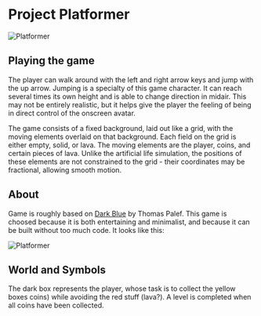 # Project Platformer

![Platformer](http://olehkazban.github.io/Project-Platformer/images/screen.png)

## Playing the game

The player can walk around with the left and right arrow keys and jump with the
up arrow. Jumping is a specialty of this game character. It can reach several
times its own height and is able to change direction in midair. This may not
be entirely realistic, but it helps give the player the feeling of being in
direct control of the onscreen avatar.


The game consists of a fixed background, laid out like a grid, with the moving
elements overlaid on that background. Each field on the grid is either empty,
solid, or lava. The moving elements are the player, coins, and certain pieces
of lava. Unlike the artificial life simulation, the positions
of these elements are not constrained to the grid - their coordinates may be
fractional, allowing smooth motion.

## About

Game is roughly based on [Dark Blue](http://www.lessmilk.com/games/10) by Thomas
Palef. This game is choosed because it is both entertaining and minimalist, and
because it can be built without too much code. It looks like this:

![Platformer](http://eloquentjavascript.net/img/darkblue.png)

## World and Symbols

The dark box represents the player, whose task is to collect the yellow boxes
coins) while avoiding the red stuff (lava?). A level is completed when all coins
have been collected.


